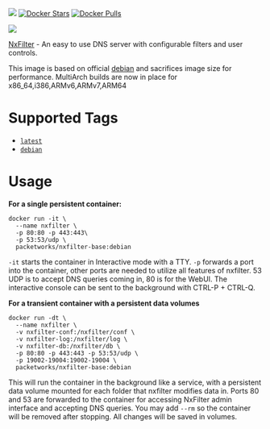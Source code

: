[![](https://images.microbadger.com/badges/image/packetworks/nxfilter-base:debian.svg)](https://microbadger.com/images/packetworks/nxfilter-base:debian) [![Docker Stars](https://badgen.net/docker/stars/packetworks/nxfilter-base?icon=docker&label=stars)](https://hub.docker.com/r/packetworks/nxfilter-base/tags) [![Docker Pulls](https://badgen.net/docker/pulls/packetworks/nxfilter-base?icon=docker&label=pulls)](https://hub.docker.com/r/packetworks/nxfilter-base/tags)
  
![](https://nxfilter.org/p3/wp-content/uploads/2013/10/rb_logo41.png)  
 
[NxFilter](http://www.nxfilter.org/) - An easy to use DNS server with configurable filters and user controls.
  
This image is based on official [debian](https://hub.docker.com/_/debian) and sacrifices image size for performance.
MultiArch builds are now in place for x86_64,i386,ARMv6,ARMv7,ARM64

# Supported Tags

-	[`latest`](https://github.com/packetworks/docker-nxfilter/tree/nxfilter-latest)
-	[`debian`](https://github.com/packetworks/docker-nxfilter/tree/nxfilter-debian)

# Usage  

**For a single persistent container:**  
```
docker run -it \
  --name nxfilter \
  -p 80:80 -p 443:443\
  -p 53:53/udp \
  packetworks/nxfilter-base:debian
```  
```-it``` starts the container in Interactive mode with a TTY. ```-p``` forwards a port into the container, other ports are needed to utilize all features of nxfilter. 53 UDP is to accept DNS queries coming in, 80 is for the WebUI. The interactive console can be sent to the background with CTRL-P + CTRL-Q.
  
  
  
**For a transient container with a persistent data volumes**  
```
docker run -dt \
  --name nxfilter \
  -v nxfilter-conf:/nxfilter/conf \
  -v nxfilter-log:/nxfilter/log \
  -v nxfilter-db:/nxfilter/db \
  -p 80:80 -p 443:443 -p 53:53/udp \
  -p 19002-19004:19002-19004 \
  packetworks/nxfilter-base:debian
```

This will run the container in the background like a service, with a persistent data volume mounted for each folder that nxfilter modifies data in. Ports 80 and 53 are forwarded to the container for accessing NxFilter admin interface and accepting DNS queries. You may add ```--rm``` so the container will be removed after stopping. All changes will be saved in volumes.
